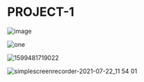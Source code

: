 # PROJECT-1
![image](https://user-images.githubusercontent.com/78921146/125200444-d44a4980-e288-11eb-9e22-c6836f28c749.jpg)

![one](https://user-images.githubusercontent.com/78921146/126074884-f6217172-7b94-425e-a31e-5a64664ad1a0.jpg)

![1599481719022](https://user-images.githubusercontent.com/78921146/126180965-c92b4312-c039-454f-a185-eb99a8715645.jpeg)

![simplescreenrecorder-2021-07-22_11 54 01](https://user-images.githubusercontent.com/78921146/126599090-785855bc-9ada-4efe-945c-8a60009d0841.gif)
